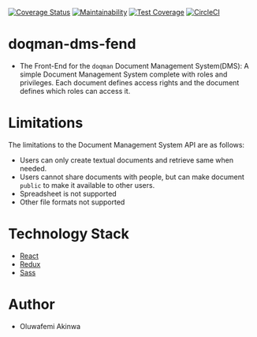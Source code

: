 [![Coverage Status](https://coveralls.io/repos/github/KaiserPhemi/doqman-dms-fend/badge.svg?branch=master)](https://coveralls.io/github/KaiserPhemi/doqman-dms-fend?branch=develop)
[![Maintainability](https://api.codeclimate.com/v1/badges/6253ec325905f3db9234/maintainability)](https://codeclimate.com/github/KaiserPhemi/doqman-dms-fend/maintainability)
[![Test Coverage](https://api.codeclimate.com/v1/badges/6253ec325905f3db9234/test_coverage)](https://codeclimate.com/github/KaiserPhemi/doqman-dms-fend/test_coverage)
[![CircleCI](https://circleci.com/gh/KaiserPhemi/doqman-dms-fend.svg?style=svg&circle-token=b33294a27e4bc6354547490dccf4348edda04169)](https://circleci.com/gh/KaiserPhemi/doqman-dms-fend)

# doqman-dms-fend

- The Front-End for the `doqman` Document Management System(DMS): A simple Document Management System complete with roles and privileges. Each document defines access rights and the document defines which roles can access it.

# Limitations

The limitations to the Document Management System API are as follows:

- Users can only create textual documents and retrieve same when needed.
- Users cannot share documents with people, but can make document `public` to make it available to other users.
- Spreadsheet is not supported
- Other file formats not supported

# Technology Stack

- [React](https://reactjs.org/)
- [Redux](http://redux.js.org/)
- [Sass](https://sass-lang.com/)

# Author

- Oluwafemi Akinwa
